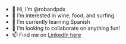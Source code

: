- 👋 Hi, I’m @robandpdx
- 👀 I’m interested in wine, food, and surfing.
- 🌱 I’m currently learning Spanish
- 💞️ I’m looking to collaborate on anything fun!
- 📫 Find me on [LinkedIn here](https://www.linkedin.com/in/robcloudguru/)

<!---
robandpdx/robandpdx is a ✨ special ✨ repository because its `README.md` (this file) appears on your GitHub profile.
You can click the Preview link to take a look at your changes.
--->
